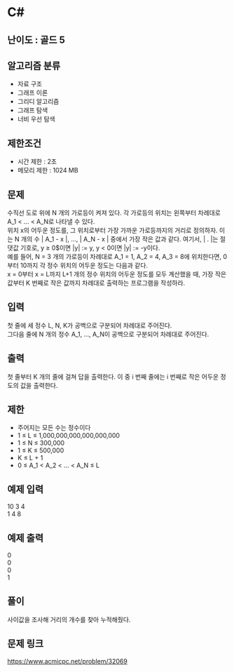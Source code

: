 # C#

## 난이도 : 골드 5

## 알고리즘 분류
  - 자료 구조
  - 그래프 이론
  - 그리디 알고리즘
  - 그래프 탐색
  - 너비 우선 탐색

## 제한조건
  - 시간 제한 : 2초
  - 메모리 제한 : 1024 MB

## 문제
수직선 도로 위에 N 개의 가로등이 켜져 있다. 각 가로등의 위치는 왼쪽부터 차례대로 A_1 < ... < A_N로 나타낼 수 있다.<br/>
위치 x의 어두운 정도를, 그 위치로부터 가장 가까운 가로등까지의 거리로 정의하자. 이는 N 개의 수 | A_1 - x |, ..., | A_N - x | 중에서 가장 작은 값과 같다. 여기서, | . |는 절댓값 기호로, y ≥ 0$이면 |y| := y, y < 0이면 |y| := -y이다.<br/>
예를 들어, N = 3 개의 가로등이 차례대로 A_1 = 1, A_2 = 4, A_3 = 8에 위치한다면, 0부터 10까지 각 정수 위치의 어두운 정도는 다음과 같다.<br/>
x = 0부터 x = L까지 L+1 개의 정수 위치의 어두운 정도를 모두 계산했을 때, 가장 작은 값부터 K 번째로 작은 값까지 차례대로 출력하는 프로그램을 작성하라.<br/>

## 입력
첫 줄에 세 정수 L, N, K가 공백으로 구분되어 차례대로 주어진다.<br/>
그다음 줄에 N 개의 정수 A_1, ..., A_N이 공백으로 구분되어 차례대로 주어진다.<br/>

## 출력
첫 줄부터 K 개의 줄에 걸쳐 답을 출력한다. 이 중 i 번째 줄에는 i 번째로 작은 어두운 정도의 값을 출력한다.<br/>

## 제한
  - 주어지는 모든 수는 정수이다
  - 1 ≤ L ≤ 1,000,000,000,000,000,000
  - 1 ≤ N ≤ 300,000 
  - 1 ≤ K ≤ 500,000
  - K ≤ L + 1
  - 0 ≤ A_1 < A_2 < ... < A_N ≤ L

## 예제 입력
10 3 4<br/>
1 4 8<br/>

## 예제 출력
0<br/>
0<br/>
0<br/>
1<br/>

## 풀이
사이값을 조사해 거리의 개수를 찾아 누적해줬다.<br/>

## 문제 링크
https://www.acmicpc.net/problem/32069
